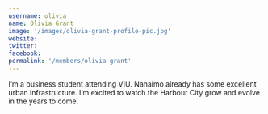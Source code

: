 ```yaml
---
username: olivia
name: Olivia Grant
image: '/images/olivia-grant-profile-pic.jpg'
website: 
twitter: 
facebook: 
permalink: '/members/olivia-grant'
---
```

I’m a business student attending VIU. Nanaimo already has some excellent urban infrastructure. I’m excited to watch the Harbour City grow and evolve in the years to come.